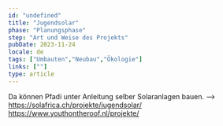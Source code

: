 ```yaml
---
id: "undefined"
title: "Jugendsolar"
phase: "Planungsphase"
step: "Art und Weise des Projekts"
pubDate: 2023-11-24
locale: de
tags: ["Umbauten","Neubau","Ökologie"]
links: [""]
type: article
---
```


Da können Pfadi unter Anleitung selber Solaranlagen bauen. --> https://solafrica.ch/projekte/jugendsolar/ https://www.youthontheroof.nl/projekte/
